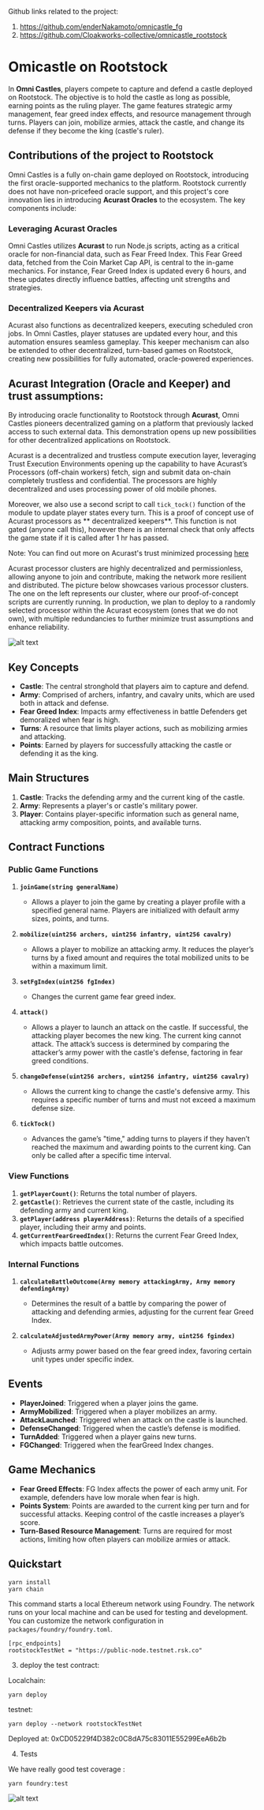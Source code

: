 Github links related to the project:
1. https://github.com/enderNakamoto/omnicastle_fg
2. https://github.com/Cloakworks-collective/omnicastle_rootstock

# Omicastle on Rootstock

In **Omni Castles**, players compete to capture and defend a castle deployed on Rootstock. The objective is to hold the castle as long as possible, earning points as the ruling player. The game features strategic army management, fear greed index effects, and resource management through turns. Players can join, mobilize armies, attack the castle, and change its defense if they become the king (castle's ruler).

## Contributions of the project to Rootstock
Omni Castles is a fully on-chain game deployed on Rootstock, introducing the first oracle-supported mechanics to the platform. Rootstock currently does not have non-pricefeed oracle support, and this project's core innovation lies in introducing **Acurast Oracles** to the ecosystem. The key components include:

### Leveraging Acurast Oracles
Omni Castles utilizes **Acurast** to run Node.js scripts, acting as a critical oracle for non-financial data, such as Fear Freed Index. This Fear Greed data, fetched from the Coin Market Cap API, is central to the in-game mechanics. For instance, Fear Greed Index is updated every 6 hours, and these updates directly influence battles, affecting unit strengths and strategies.

### Decentralized Keepers via Acurast
Acurast also functions as decentralized keepers, executing scheduled cron jobs. In Omni Castles, player statuses are updated every hour, and this automation ensures seamless gameplay. This keeper mechanism can also be extended to other decentralized, turn-based games on Rootstock, creating new possibilities for fully automated, oracle-powered experiences.

## Acurast Integration (Oracle and Keeper) and trust assumptions:
By introducing oracle functionality to Rootstock through **Acurast**, Omni Castles pioneers decentralized gaming on a platform that previously lacked access to such external data. This demonstration opens up new possibilities for other decentralized applications on Rootstock.

Acurast is a decentralized and trustless compute execution layer, leveraging Trust Execution Environments opening up the capability to have Acurast’s Processors (off-chain workers) fetch, sign and submit data on-chain completely trustless and confidential. The processors are highly decentralized and uses processing power of old mobile phones. 

Moreover, we also use a second script to call `tick_tock()` function of the module to update player states every turn. This is a proof of concept use of Acurast processors as ** decentralized keepers**. This function is not gated (anyone call this), however there is an internal check that only affects the game state if it is called after 1 hr has passed.

Note: You can find out more on Acurast's trust minimized processing [here](https://docs.acurast.com/acurast-protocol/architecture/end-to-end/)

Acurast processor clusters are highly decentralized and permissionless, allowing anyone to join and contribute, making the network more resilient and distributed. The picture below showcases various processor clusters. The one on the left represents our cluster, where our proof-of-concept scripts are currently running. In production, we plan to deploy to a randomly selected processor within the Acurast ecosystem (ones that we do not own), with multiple redundancies to further minimize trust assumptions and enhance reliability.

![alt text](image-1.png)

## Key Concepts
- **Castle**: The central stronghold that players aim to capture and defend.
- **Army**: Comprised of archers, infantry, and cavalry units, which are used both in attack and defense.
- **Fear Greed Index**: Impacts army effectiveness in battle Defenders get demoralized when fear is high.
- **Turns**: A resource that limits player actions, such as mobilizing armies and attacking.
- **Points**: Earned by players for successfully attacking the castle or defending it as the king.

## Main Structures
1. **Castle**: Tracks the defending army and the current king of the castle.
2. **Army**: Represents a player's or castle's military power.
3. **Player**: Contains player-specific information such as general name, attacking army composition, points, and available turns.

## Contract Functions

### Public Game Functions

1. **`joinGame(string generalName)`**
   - Allows a player to join the game by creating a player profile with a specified general name. Players are initialized with default army sizes, points, and turns.

2. **`mobilize(uint256 archers, uint256 infantry, uint256 cavalry)`**
   - Allows a player to mobilize an attacking army. It reduces the player’s turns by a fixed amount and requires the total mobilized units to be within a maximum limit.

3. **`setFgIndex(uint256 fgIndex)`**
   - Changes the current game fear greed index.

4. **`attack()`**
   - Allows a player to launch an attack on the castle. If successful, the attacking player becomes the new king. The current king cannot attack. The attack’s success is determined by comparing the attacker’s army power with the castle's defense, factoring in fear greed conditions.

5. **`changeDefense(uint256 archers, uint256 infantry, uint256 cavalry)`**
   - Allows the current king to change the castle's defensive army. This requires a specific number of turns and must not exceed a maximum defense size.

6. **`tickTock()`**
   - Advances the game’s "time," adding turns to players if they haven’t reached the maximum and awarding points to the current king. Can only be called after a specific time interval.

### View Functions

1. **`getPlayerCount()`**: Returns the total number of players.
2. **`getCastle()`**: Retrieves the current state of the castle, including its defending army and current king.
3. **`getPlayer(address playerAddress)`**: Returns the details of a specified player, including their army and points.
4. **`getCurrentFearGreedIndex()`**: Returns the current Fear Greed Index, which impacts battle outcomes.

### Internal Functions

1. **`calculateBattleOutcome(Army memory attackingArmy, Army memory defendingArmy)`**
   - Determines the result of a battle by comparing the power of attacking and defending armies, adjusting for the current fear Greed Index.

2. **`calculateAdjustedArmyPower(Army memory army, uint256 fgindex)`**
   - Adjusts army power based on the fear greed index, favoring certain unit types under specific index.

## Events

- **PlayerJoined**: Triggered when a player joins the game.
- **ArmyMobilized**: Triggered when a player mobilizes an army.
- **AttackLaunched**: Triggered when an attack on the castle is launched.
- **DefenseChanged**: Triggered when the castle’s defense is modified.
- **TurnAdded**: Triggered when a player gains new turns.
- **FGChanged**: Triggered when the fearGreed Index changes.

## Game Mechanics

- **Fear Greed Effects**: FG Index affects the power of each army unit. For example, defenders have low morale when fear is high.
- **Points System**: Points are awarded to the current king per turn and for successful attacks. Keeping control of the castle increases a player’s score.
- **Turn-Based Resource Management**: Turns are required for most actions, limiting how often players can mobilize armies or attack.

## Quickstart

```
yarn install
yarn chain
```

This command starts a local Ethereum network using Foundry. The network runs on your local machine and can be used for testing and development. You can customize the network configuration in `packages/foundry/foundry.toml`.

```
[rpc_endpoints]
rootstockTestNet = "https://public-node.testnet.rsk.co"
```

3. deploy the test contract:

Localchain:

```
yarn deploy
```

testnet:

```
yarn deploy --network rootstockTestNet
```
Deployed at: 0xCD05229f4D382c0C8dA75c83011E55299EeA6b2b

4. Tests 

We have really good test coverage :

```
yarn foundry:test
```
![alt text](image.png)


